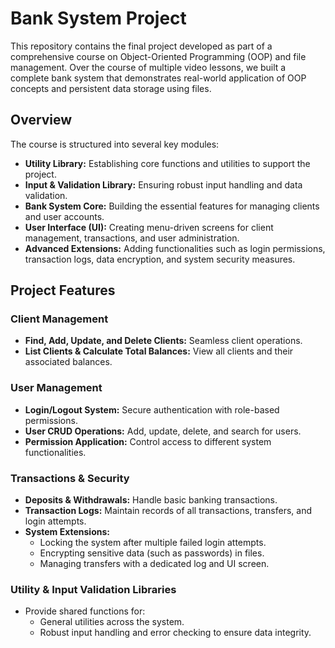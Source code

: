 # Bank System Project

This repository contains the final project developed as part of a comprehensive course on Object-Oriented Programming (OOP) and file management. Over the course of multiple video lessons, we built a complete bank system that demonstrates real-world application of OOP concepts and persistent data storage using files.

## Overview

The course is structured into several key modules:
- **Utility Library:** Establishing core functions and utilities to support the project.
- **Input & Validation Library:** Ensuring robust input handling and data validation.
- **Bank System Core:** Building the essential features for managing clients and user accounts.
- **User Interface (UI):** Creating menu-driven screens for client management, transactions, and user administration.
- **Advanced Extensions:** Adding functionalities such as login permissions, transaction logs, data encryption, and system security measures.

## Project Features

### Client Management
- **Find, Add, Update, and Delete Clients:** Seamless client operations.
- **List Clients & Calculate Total Balances:** View all clients and their associated balances.

### User Management
- **Login/Logout System:** Secure authentication with role-based permissions.
- **User CRUD Operations:** Add, update, delete, and search for users.
- **Permission Application:** Control access to different system functionalities.

### Transactions & Security
- **Deposits & Withdrawals:** Handle basic banking transactions.
- **Transaction Logs:** Maintain records of all transactions, transfers, and login attempts.
- **System Extensions:**
  - Locking the system after multiple failed login attempts.
  - Encrypting sensitive data (such as passwords) in files.
  - Managing transfers with a dedicated log and UI screen.

### Utility & Input Validation Libraries
- Provide shared functions for:
  - General utilities across the system.
  - Robust input handling and error checking to ensure data integrity.



